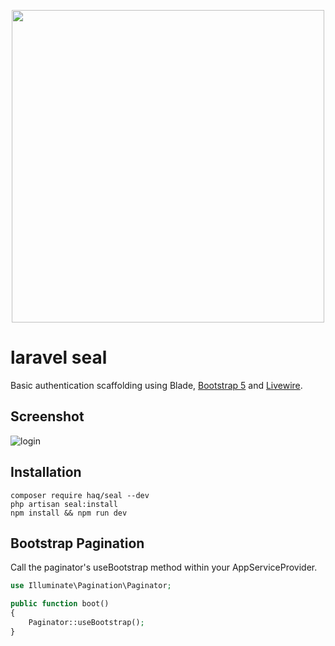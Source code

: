 <p align="center">
<img src="https://banners.beyondco.de/Laravel%20Seal.png?theme=dark&packageName=haq%2Fseal&pattern=ticTacToe&style=style_1&description=This+is+why+it%27s+awesome&md=1&showWatermark=0&fontSize=200px&images=https%3A%2F%2Flaravel.com%2Fimg%2Flogomark.min.svg" width="500">
</p>

# laravel seal
Basic authentication scaffolding using Blade, [Bootstrap 5](https://v5.getbootstrap.com/) and [Livewire](https://laravel-livewire.com/).

## Screenshot
![login](https://i.imgur.com/APsKWlU.jpg)

## Installation
```
composer require haq/seal --dev
php artisan seal:install
npm install && npm run dev
```

## Bootstrap Pagination
Call the paginator's useBootstrap method within your AppServiceProvider.
```php
use Illuminate\Pagination\Paginator;

public function boot()
{
    Paginator::useBootstrap();
}
```
